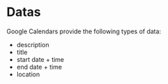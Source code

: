 ---
---

# Datas

Google Calendars provide the following types of data:

* description
* title
* start date + time
* end date + time
* location

